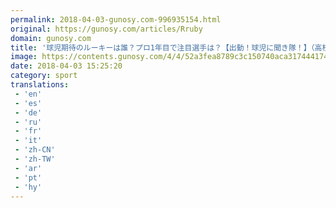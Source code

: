 ```yaml
---
permalink: 2018-04-03-gunosy.com-996935154.html
original: https://gunosy.com/articles/Rruby
domain: gunosy.com
title: '球児期待のルーキーは誰？プロ1年目で注目選手は？【出動！球児に聞き隊！】（高校野球ドットコム） - グノシー'
image: https://contents.gunosy.com/4/4/52a3fea8789c3c150740aca317444174_content.jpg
date: 2018-04-03 15:25:20
category: sport
translations: 
 - 'en'
 - 'es'
 - 'de'
 - 'ru'
 - 'fr'
 - 'it'
 - 'zh-CN'
 - 'zh-TW'
 - 'ar'
 - 'pt'
 - 'hy'
---
```


